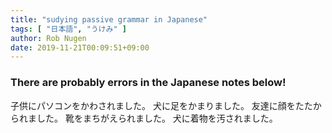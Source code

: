 ```yaml
---
title: "sudying passive grammar in Japanese"
tags: [ "日本語", "うけみ" ]
author: Rob Nugen
date: 2019-11-21T00:09:51+09:00
---
```


### There are probably errors in the Japanese notes below!

子供にパソコンをかわされました。
犬に足をかまりました。
友達に顔をたたかられました。
靴をまちがえられました。
犬に着物を汚されました。

